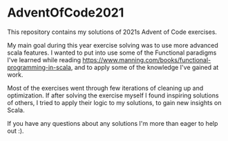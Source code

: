 # AdventOfCode2021

This repository contains my solutions of 2021s Advent of Code exercises.

My main goal during this year exercise solving was to use more advanced scala features. I wanted to put into use some of the Functional paradigms I've learned while reading https://www.manning.com/books/functional-programming-in-scala, and to apply some of the knowledge I've gained at work.

Most of the exercises went through few iterations of cleaning up and optimization. If after solving the exercise myself I found inspiring solutions of others, I tried to apply their logic to my solutions, to gain new insights on Scala.

If you have any questions about any solutions I'm more than eager to help out :).

